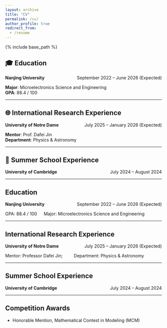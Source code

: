 ```yaml
---
layout: archive
title: "CV"
permalink: /cv/
author_profile: true
redirect_from:
  - /resume
---
```


{% include base_path %}


## 🎓 Education

<div style="display: flex; justify-content: space-between;">
  <strong>Nanjing University</strong>
  <span>September 2022 – June 2026 (Expected)</span>
</div>

**Major**: Microelectronics Science and Engineering  
**GPA**: 88.4 / 100

---

## 🌐 International Research Experience

<div style="display: flex; justify-content: space-between;">
  <strong>University of Notre Dame</strong>
  <span>July 2025 – January 2026 (Expected)</span>
</div>

**Mentor**: Prof. Dafei Jin  
**Department**: Physics & Astronomy

---

## 🏫 Summer School Experience

<div style="display: flex; justify-content: space-between;">
  <strong>University of Cambridge</strong>
  <span>July 2024 – August 2024</span>
</div>

<!-- You can add more details about your program or coursework here -->

---






## Education

**Nanjing University**<span style="float: right;">      &emsp;&emsp;&emsp; September 2022 – June 2026 (Expected)</span>  


GPA: 88.4 / 100 &emsp; Major: Microelectronics Science and Engineering

---

## International Research Experience

**University of Notre Dame**<span style="float: right;">    &emsp;&emsp;   July 2025 – January 2026 (Expected)</span>  


Mentor: Professor Dafei Jin; &emsp;&emsp; Department: Physics & Astronomy

---

## Summer School Experience

**University of Cambridge**<span style="float: right;">      &emsp;&emsp;&emsp;&emsp;&emsp;&emsp; &emsp; July 2024 – August 2024</span>

---

## Competition Awards

- Honorable Mention, Mathematical Contest in Modeling (MCM)

